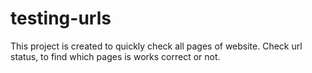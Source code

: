 # testing-urls
This project is created to quickly check all pages of website. Check url status, to find which pages is works correct or not.
